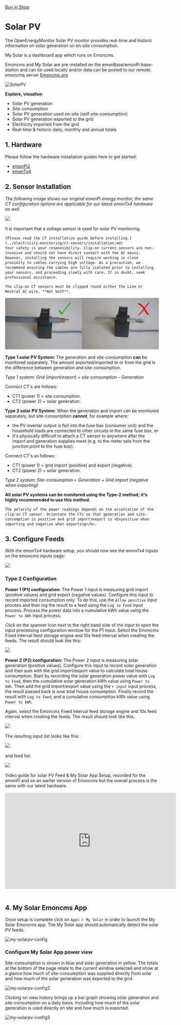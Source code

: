<a class="btn" href="https://shop.openenergymonitor.com/energy-monitoring/">Buy in Shop</a>

# Solar PV

<!--<p><a class="btn pull-right" href="http://shop.openenergymonitor.com/emonpi-solar-pv-bundle/">View in Shop</a></p>-->

The OpenEnergyMonitor Solar PV monitor provides real-time and historic information on solar generation on on-site consumption.

My Solar is a dashboard app which runs on Emoncms.

Emoncms and My Solar are pre-installed on the emonBase/emonPi base-station and can be used locally and/or data can be posted to our remote emoncms server [Emoncms.org](https://emoncms.org)

![SolarPV](img/solar-pv/my-solar-pv.jpg)

**Explore, visualise:**

 - Solar PV generation
 - Site-consumption
 - Solar PV generation used on-site (self-site-consumption)
 - Solar PV generation exported to the grid
 - Electricity imported from the grid
 - Real-time & historic daily, monthly and annual totals

## 1. Hardware

Please follow the hardware installation guides here to get started:

- [emonPi2](../emonpi2/install.md)
- [emonTx4](../emontx4/emontx4_emonbase_install.md)


## 2. Sensor Installation

*The following image shows our original emonPi energy monitor, the same CT configuration options are applicable for our latest emonTx4 hardware as well.*

![](img/solar-pv/solar-pv-install.webp)

It is important that a voltage sensor is used for solar PV monitoring. 

```{warning}
[Please read the CT installation guide before installing.](../electricity-monitoring/ct-sensors/installation.md)
Your safety is your responsibility. Clip-on current sensors are non-invasive and should not have direct contact with the AC mains. However, installing the sensors will require working in close proximity to cables carrying high voltage. As a precaution, we recommend ensuring the cables are fully isolated prior to installing your sensors, and proceeding slowly with care. If in doubt, seek professional assistance.
```

```{note}
The clip-on CT sensors must be clipped round either the Line or Neutral AC wire, **Not both**.
```
![](img/solar-pv/CTs-on-cables-333mV.webp)

<!-- ![emonPi Type 1 Solar PV](img/solar-pv/emonpi-type1-solarpv.png) -->

**Type 1 solar PV System:** The generation and site-consumption **can** be monitored separately. The amount exported/imported to or from the grid is the difference between generation and site-consumption.

*Type 1 system:  Grid (import/export) = site-consumption – Generation*

Connect CT's are follows: 

- CT1 (power 1) = site consumption.
- CT2 (power 2) = solar generation.

**Type 2 solar PV System:** When the generation and import can be monitored separately, but site-consumption **cannot**, for example where:

* the PV inverter output is fed into the fuse box (consumer unit) and the household loads are connected to other circuits in the same fuse box, or
* It's physically difficult to attach a CT sensor to anywhere after the import and generation supplies meet (e.g. to the meter tails from the junction point to the fuse box).

Connect CT's as follows:

- CT1 (power 1) = grid import (positive) and export (negative).
- CT2 (power 2) = solar generation.

*Type 2 system:  Site-consumption = Generation + Grid import (negative when exporting)*

**All solar PV systems can be monitored using the Type-2 method; it's highly recommended to use this method.**

```{note}
The polarity of the power readings depends on the orientation of the clip-on CT sensor. Orientate the CTs so that generation and site-consumption is positive and grid import/export is <b>positive when importing and negative when exporting</b>.
```

## 3. Configure Feeds

With the emonTx4 hardware setup, you should now see the emonTx4 inputs on the emoncms inputs page:

![](img/solar-pv/emontx4_inputs.png)

### Type 2 Configuration

**Power 1 (P1) configuration:** The Power 1 input is measuring grid import (positive values) and grid export (negative values). Configure this input to record imported consumption only. To do this, use the `Allow positive` input process and then log the result to a feed using the `Log to Feed` input process. Process the power data into a cumulative kWh value using the `Power to kWh` input process.

Click on the spanner icon next to the right hand side of the input to open the input processing configuration window for the P1 input. Select the Emoncms Fixed Interval feed storage engine and 10s feed interval when creating the feeds. The result should look like this:

![](img/solar-pv/emonTx4_type2_P1.png)

**Power 2 (P2) configuration:** The Power 2 input is measuring solar generation (positive values). Configure this input to record solar generation and then sum with the grid import/export value to calculate total house consumption. Start by recording the solar generation power value with `Log to Feed`, then the cumulative solar generation kWh value using `Power to kWh`. Then add the grid import/export value using the `+ input` input process, the result passed back is now total house consumption. Finally record the result with `Log to Feed`, and a cumulative consumption kWh value using `Power to kWh`.

Again, select the Emoncms Fixed Interval feed storage engine and 10s feed interval when creating the feeds. The result should look like this:

![](img/solar-pv/emonTx4_type2_P2.png)

The resulting input list looks like this:

![](img/solar-pv/emontx4_type2_summary.png)

and feed list:

![](img/solar-pv/emonTx4_feeds.png)

Video guide for solar PV Feed & My Solar App Setup, recorded for the emonPi and on an earlier version of Emoncms but the overall process is the same with our latest hardware.

<div class='videoWrapper'>
<iframe width="560" height="315" src="https://www.youtube.com/embed/Nc6YSWqqxkA" frameborder="0" allowfullscreen></iframe>
</div>
<br>

## 4. My Solar Emoncms App

Once setup is complete click on `Apps > My Solar` in order to launch the My Solar Emoncms app. The My Solar app should automatically detect the solar PV feeds.

![my-solarpv-config](img/solar-pv/my-solarpv-config.png)

### Configure My Solar App power view

Site-consumption is shown in blue and solar generation in yellow. The totals at the bottom of the page relate to the current window selected and show at a glance how much of site-consumption was supplied directly from solar and how much of the solar generation was exported to the grid.

![my-solarpv-config2](img/solar-pv//my-solarpv1.png)

Clicking on view history brings up a bar graph showing solar generation and site-consumption on a daily basis. Including how much of the solar generation is used directly on site and how much is exported.

![my-solarpv-config3](img/solar-pv//my-solar-pv2.png)
